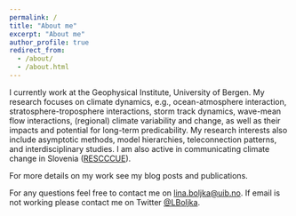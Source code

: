 ```yaml
---
permalink: /
title: "About me"
excerpt: "About me"
author_profile: true
redirect_from: 
  - /about/
  - /about.html
---
```


I currently work at the Geophysical Institute, University of Bergen. My research focuses on climate dynamics, e.g., ocean-atmosphere interaction, stratosphere-troposphere interactions, storm track dynamics, wave-mean flow interactions, (regional) climate variability and change, as well as their impacts and potential for long-term predicability. My research interests also include asymptotic methods, model hierarchies, teleconnection patterns, and interdisciplinary studies. I am also active in communicating climate change in Slovenia (<a href="https://drive.google.com/file/d/14kKhqvhMYvILBhosecHA4HwMZpYnX338/view">RESCCCUE</a>).

For more details on my work see my blog posts and publications. 

For any questions feel free to contact me on lina.boljka@uib.no. If email is not working please contact me on Twitter <a href="https://twitter.com/LBoljka">@LBoljka</a>.


